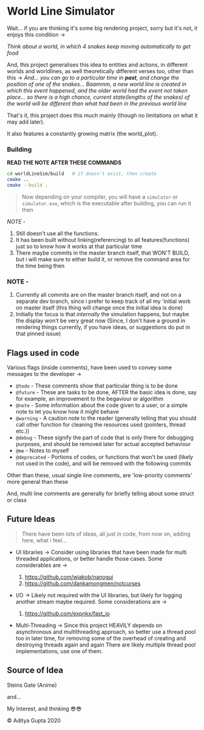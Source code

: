 # World Line Simulator

Wait... if you are thinking it's some big rendering project, sorry but it's not,
it enjoys this condition ->

_Think about a world, in which 4 snakes keep moving automatically to get food_

And, this project generalises this idea to entities and actions, in different worlds and worldlines, as well theoretically different verses too, other than this ->
_And... you can go to a particular time in **past**, and change the position of one of the snakes... Baammm, a new world line is created in which this event happened, and the older world had the event not taken place... so there is a high chance, current state(lengths of the snakes) of the world will be different than what had been in the previous world line_

That's it, this project does this much mainly (though no limitations on what it may add later).

It also features a constantly growing matrix (the world_plot).

### Building

**READ THE NOTE AFTER THESE COMMANDS**

```sh
cd worldLineSim/build   # if doesn't exist, then create
cmake ..
cmake --build .
```

> Now depending on your compiler, you will have a `simulator` or `simulator.exe`, which is the executable after building, you can run it then

_NOTE_ - 
  1. Still doesn't use all the functions.
  2. It has been built without linking(referencing) to all features(functions) just so to know how it works at that particular time
  3. There maybe commits in the master branch itself, that WON'T BUILD, but i will make sure to either build it, or remove the command area for the time being then

### NOTE - 
1. Currently all commits are on the master branch itself, and not on a separate dev branch, since i prefer to keep track of all my 'initial
 work on master itself (this thing will change once the initial idea is done)
2. Initially the focus is that _internally_ the simulation happens, but maybe the display won't be very great now (Since, I don't have a ground in rendering things currently, if you have ideas, or suggestions do put in that pinned issue)

## Flags used in code

Various flags (inside comments), have been used to convey some messages to the developer ->
* `@todo` - These comments show that particular thing is to be done
* `@future` - These are tasks to be done, AFTER the basic idea is done, say for example, an improvement to the begaviour or algorithm
* `@note` - Some information about the code given to a user, or a simple note to let you know how it might behave
* `@warning` - A caution note to the reader (generally telling that you should call other function for cleaning the resources used (pointers, thread etc.))
* `@debug` - These signify the part of code that is only there for debugging purposes, and should be removed later for actual accepted behaviour
* `@me` - Notes to myself
* `@deprecated` - Portions of codes, or functions that won't be used (likely not used in the code), and will be removed with the following commits

Other than these, usual single line comments, are 'low-priority comments' more general than these

And, multi line comments are generally for briefly telling about some struct or class

## Future Ideas

> There have been lots of ideas, all just in code, from now on, adding here, what i feel...

* UI libraries ->
  Consider using libraries that have been made for multi threaded applications, or better handle those cases. Some considerables are ->
  1. https://github.com/wjakob/nanogui
  2. https://github.com/dankamongmen/notcurses

* I/O ->
  Likely not required with the UI libraries, but likely for logging another stream maybe required. Some considerations are ->
  1. https://github.com/expnkx/fast_io

* Multi-Threading ->
  Since this project HEAVILY depends on asynchronous and multithreading approach, so better use a thread pool too in later time, for removing some of the overhead of creating and destroying threads again and again
  There are likely multiple thread pool implementations, use one of them.

## Source of Idea

  Steins Gate (Anime)

  and...

  My Interest, and thinking 😎😎


:copyright: Aditya Gupta 2020
